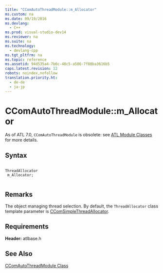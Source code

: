 ```yaml
---
title: "CComAutoThreadModule::m_Allocator"
ms.custom: na
ms.date: 09/19/2016
ms.devlang: 
  - C++
ms.prod: visual-studio-dev14
ms.reviewer: na
ms.suite: na
ms.technology: 
  - devlang-cpp
ms.tgt_pltfrm: na
ms.topic: reference
ms.assetid: 94d535a4-7b6c-48c5-a586-7f88ba3616b5
caps.latest.revision: 12
robots: noindex,nofollow
translation.priority.ht: 
  - de-de
  - ja-jp
---
```

# CComAutoThreadModule::m_Allocator
As of ATL 7.0, `CComAutoThreadModule` is obsolete: see [ATL Module Classes](../vs140/ATL-Module-Classes.md) for more details.  
  
## Syntax  
  
```  
  
ThreadAllocator  
 m_Allocator;  
  
```  
  
## Remarks  
 The object managing thread selection. By default, the `ThreadAllocator` class template parameter is [CComSimpleThreadAllocator](../vs140/CComSimpleThreadAllocator-Class.md).  
  
## Requirements  
 **Header:** atlbase.h  
  
## See Also  
 [CComAutoThreadModule Class](../vs140/CComAutoThreadModule-Class.md)